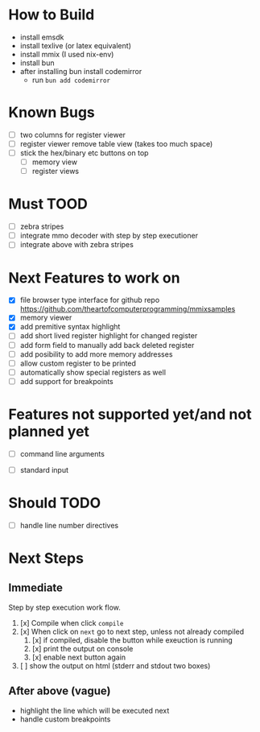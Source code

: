 # How to Build
- install emsdk
- install texlive (or latex equivalent)
- install mmix (I used nix-env)
- install bun
- after installing bun install codemirror
   - run `bun add codemirror`

# Known Bugs
- [ ] two columns for register viewer 
- [ ] register viewer remove table view (takes too much space)
- [ ] stick the hex/binary etc buttons on top 
   - [ ] memory view
   - [ ] register views    

# Must TOOD
- [ ] zebra stripes
- [ ] integrate mmo decoder with step by step executioner
- [ ] integrate above with zebra stripes

# Next Features to work on
- [x] file browser type interface for github repo
https://github.com/theartofcomputerprogramming/mmixsamples
- [x] memory viewer
- [x] add premitive syntax highlight
- [ ] add short lived register highlight for changed register
- [ ] add form field to manually add back deleted register
- [ ] add posibility to add more memory addresses
- [ ] allow custom register to be printed
- [ ] automatically show special registers as well
- [ ] add support for breakpoints

# Features not supported yet/and not planned yet
- [ ] command line arguments
- [ ] standard input


# Should TODO
- [ ] handle line number directives

# Next Steps

## Immediate

Step by step execution work flow.
1. [x] Compile when click `compile`
2. [x] When click on `next` go to next step, unless not already compiled
   1. [x] if compiled, disable the button while exeuction is running
   2. [x] print the output on console
   3. [x] enable next button again
3. [ ] show the output on html (stderr and stdout two boxes)

## After above (vague)
- highlight the line which will be executed next
- handle custom breakpoints
